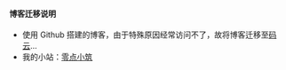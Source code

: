 #### 博客迁移说明
- 使用 Github 搭建的博客，由于特殊原因经常访问不了，故将博客迁移至[码云](http://git.oschina.net/jzmanu/blog)...
- 我的小站：[零点小筑](http://jzmanu.oschina.io/blog/)

